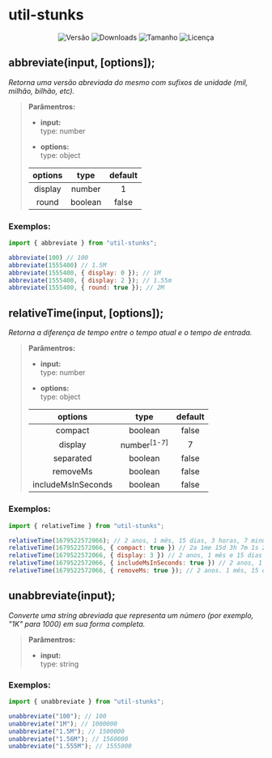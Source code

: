 # util-stunks

<div align="center">

  ![Versão](https://img.shields.io/npm/v/util-stunks?color=black&label=version)
  ![Downloads](https://img.shields.io/npm/dt/util-stunks?color=black)
  ![Tamanho](https://img.shields.io/bundlephobia/min/util-stunks?color=black)
  ![Licença](https://img.shields.io/npm/l/util-stunks?color=black)
</div>
  
## **abbreviate(input, [options]);**

*Retorna uma versão abreviada do mesmo com sufixos de unidade (mil, milhão, bilhão, etc).*<br />
> **Parâmentros:**
>
> * **input:**<br />
> type: number
>
> * **options:**<br />
> type: object
>
> options | type | default
> :-:|:-:|:-:
> display | number | 1
> round | boolean | false
 
### **Exemplos:**

```js
import { abbreviate } from "util-stunks";

abbreviate(100) // 100
abbreviate(1555400) // 1.5M
abbreviate(1555400, { display: 0 }); // 1M
abbreviate(1555400, { display: 2 }); // 1.55m
abbreviate(1555400, { round: true }); // 2M
```

## **relativeTime(input, [options]);**

*Retorna a diferença de tempo entre o tempo atual e o tempo de entrada.*
> **Parâmentros:**
> * **input:**<br />
> type: number
>
> * **options:**<br />
> type: object<br />
>
> options | type | default
> :-: | :-: | :-:
> compact | boolean | false
> display | number<sup>[1-7]</sup> | 7
> separated | boolean | false
> removeMs | boolean | false
> includeMsInSeconds | boolean | false

### **Exemplos:**

```js
import { relativeTime } from "util-stunks";

relativeTime(1679522572066); // 2 anos, 1 mês, 15 dias, 3 horas, 7 minutos, 1 segundo e 234 milissegundos
relativeTime(1679522572066, { compact: true }) // 2a 1me 15d 3h 7m 1s 234ms
relativeTime(1679522572066, { display: 3 }) // 2 anos, 1 mês e 15 dias
relativeTime(1679522572066, { includeMsInSeconds: true }) // 2 anos, 1 mês, 15 dias, 3 horas, 7 minutos e 1.2 segundo
relativeTime(1679522572066, { removeMs: true }); // 2 anos. 1 mês, 15 dias, 3 horas, 7 minutos e 1 segundo
```

## **unabbreviate(input);**

*Converte uma string abreviada que representa um número (por exemplo, "1K" para 1000) em sua forma completa.*
> **Parâmentros:**
> * **input:**<br />
> type: string

### **Exemplos:**

```js
import { unabbreviate } from "util-stunks";

unabbreviate("100"); // 100
unabbreviate("1M"); // 1000000
unabbreviate("1.5M"); // 1500000
unabbreviate("1.56M"); // 1560000
unabbreviate("1.555M"); // 1555000
```